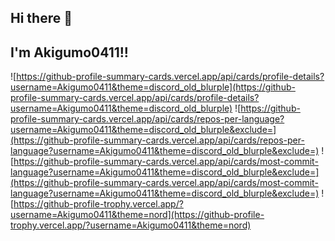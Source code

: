 ## Hi there 👋
## I'm Akigumo0411!!

![https://github-profile-summary-cards.vercel.app/api/cards/profile-details?username=Akigumo0411&theme=discord_old_blurple](https://github-profile-summary-cards.vercel.app/api/cards/profile-details?username=Akigumo0411&theme=discord_old_blurple) ![https://github-profile-summary-cards.vercel.app/api/cards/repos-per-language?username=Akigumo0411&theme=discord_old_blurple&exclude=](https://github-profile-summary-cards.vercel.app/api/cards/repos-per-language?username=Akigumo0411&theme=discord_old_blurple&exclude=) ![https://github-profile-summary-cards.vercel.app/api/cards/most-commit-language?username=Akigumo0411&theme=discord_old_blurple&exclude=](https://github-profile-summary-cards.vercel.app/api/cards/most-commit-language?username=Akigumo0411&theme=discord_old_blurple&exclude=) ![https://github-profile-trophy.vercel.app/?username=Akigumo0411&theme=nord](https://github-profile-trophy.vercel.app/?username=Akigumo0411&theme=nord)  

<!--
**Akigumo0411/Akigumo0411** is a ✨ _special_ ✨ repository because its `README.md` (this file) appears on your GitHub profile.

Here are some ideas to get you started:

- 🔭 I’m currently working on ...
- 🌱 I’m currently learning ...
- 👯 I’m looking to collaborate on ...
- 🤔 I’m looking for help with ...
- 💬 Ask me about ...
- 📫 How to reach me: ...
- 😄 Pronouns: ...
- ⚡ Fun fact: ...
-->
